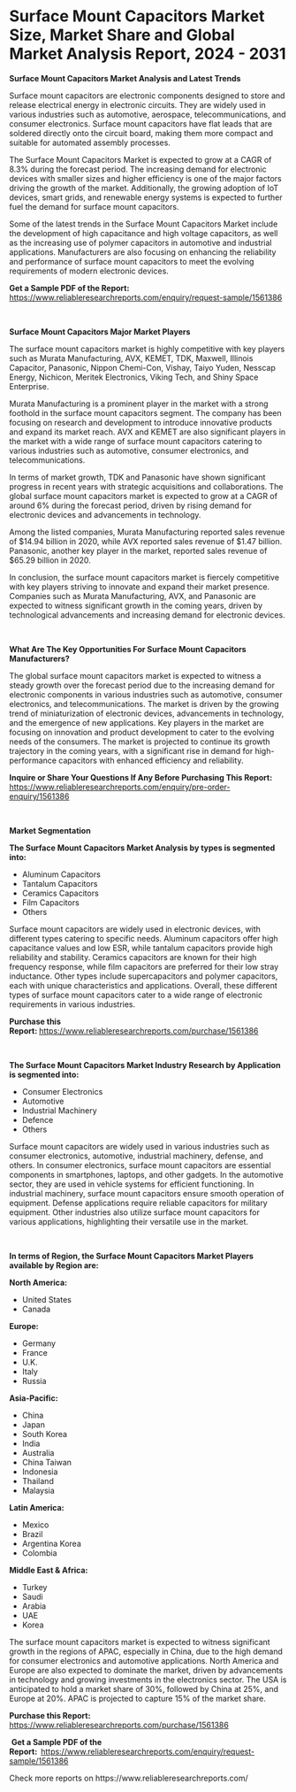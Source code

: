 <p><h1>Surface Mount Capacitors Market Size, Market Share and Global Market Analysis Report, 2024 - 2031</h1></p><p><strong>Surface Mount Capacitors Market Analysis and Latest Trends</strong></p>
<p><p>Surface mount capacitors are electronic components designed to store and release electrical energy in electronic circuits. They are widely used in various industries such as automotive, aerospace, telecommunications, and consumer electronics. Surface mount capacitors have flat leads that are soldered directly onto the circuit board, making them more compact and suitable for automated assembly processes.</p><p>The Surface Mount Capacitors Market is expected to grow at a CAGR of 8.3% during the forecast period. The increasing demand for electronic devices with smaller sizes and higher efficiency is one of the major factors driving the growth of the market. Additionally, the growing adoption of IoT devices, smart grids, and renewable energy systems is expected to further fuel the demand for surface mount capacitors.</p><p>Some of the latest trends in the Surface Mount Capacitors Market include the development of high capacitance and high voltage capacitors, as well as the increasing use of polymer capacitors in automotive and industrial applications. Manufacturers are also focusing on enhancing the reliability and performance of surface mount capacitors to meet the evolving requirements of modern electronic devices.</p></p>
<p><strong>Get a Sample PDF of the Report:&nbsp;</strong> <a href="https://www.reliableresearchreports.com/enquiry/request-sample/1561386">https://www.reliableresearchreports.com/enquiry/request-sample/1561386</a></p>
<p>&nbsp;</p>
<p><strong>Surface Mount Capacitors Major Market Players</strong></p>
<p><p>The surface mount capacitors market is highly competitive with key players such as Murata Manufacturing, AVX, KEMET, TDK, Maxwell, Illinois Capacitor, Panasonic, Nippon Chemi-Con, Vishay, Taiyo Yuden, Nesscap Energy, Nichicon, Meritek Electronics, Viking Tech, and Shiny Space Enterprise. </p><p>Murata Manufacturing is a prominent player in the market with a strong foothold in the surface mount capacitors segment. The company has been focusing on research and development to introduce innovative products and expand its market reach. AVX and KEMET are also significant players in the market with a wide range of surface mount capacitors catering to various industries such as automotive, consumer electronics, and telecommunications.</p><p>In terms of market growth, TDK and Panasonic have shown significant progress in recent years with strategic acquisitions and collaborations. The global surface mount capacitors market is expected to grow at a CAGR of around 6% during the forecast period, driven by rising demand for electronic devices and advancements in technology.</p><p>Among the listed companies, Murata Manufacturing reported sales revenue of $14.94 billion in 2020, while AVX reported sales revenue of $1.47 billion. Panasonic, another key player in the market, reported sales revenue of $65.29 billion in 2020.</p><p>In conclusion, the surface mount capacitors market is fiercely competitive with key players striving to innovate and expand their market presence. Companies such as Murata Manufacturing, AVX, and Panasonic are expected to witness significant growth in the coming years, driven by technological advancements and increasing demand for electronic devices.</p></p>
<p>&nbsp;</p>
<p><strong>What Are The Key Opportunities For Surface Mount Capacitors Manufacturers?</strong></p>
<p><p>The global surface mount capacitors market is expected to witness a steady growth over the forecast period due to the increasing demand for electronic components in various industries such as automotive, consumer electronics, and telecommunications. The market is driven by the growing trend of miniaturization of electronic devices, advancements in technology, and the emergence of new applications. Key players in the market are focusing on innovation and product development to cater to the evolving needs of the consumers. The market is projected to continue its growth trajectory in the coming years, with a significant rise in demand for high-performance capacitors with enhanced efficiency and reliability.</p></p>
<p><strong>Inquire or Share Your Questions If Any Before Purchasing This Report:</strong> <a href="https://www.reliableresearchreports.com/enquiry/pre-order-enquiry/1561386">https://www.reliableresearchreports.com/enquiry/pre-order-enquiry/1561386</a></p>
<p>&nbsp;</p>
<p><strong>Market Segmentation</strong></p>
<p><strong>The Surface Mount Capacitors Market Analysis by types is segmented into:</strong></p>
<p><ul><li>Aluminum Capacitors</li><li>Tantalum Capacitors</li><li>Ceramics Capacitors</li><li>Film Capacitors</li><li>Others</li></ul></p>
<p><p>Surface mount capacitors are widely used in electronic devices, with different types catering to specific needs. Aluminum capacitors offer high capacitance values and low ESR, while tantalum capacitors provide high reliability and stability. Ceramics capacitors are known for their high frequency response, while film capacitors are preferred for their low stray inductance. Other types include supercapacitors and polymer capacitors, each with unique characteristics and applications. Overall, these different types of surface mount capacitors cater to a wide range of electronic requirements in various industries.</p></p>
<p><strong>Purchase this Report:&nbsp;</strong><a href="https://www.reliableresearchreports.com/purchase/1561386">https://www.reliableresearchreports.com/purchase/1561386</a></p>
<p>&nbsp;</p>
<p><strong>The Surface Mount Capacitors Market Industry Research by Application is segmented into:</strong></p>
<p><ul><li>Consumer Electronics</li><li>Automotive</li><li>Industrial Machinery</li><li>Defence</li><li>Others</li></ul></p>
<p><p>Surface mount capacitors are widely used in various industries such as consumer electronics, automotive, industrial machinery, defense, and others. In consumer electronics, surface mount capacitors are essential components in smartphones, laptops, and other gadgets. In the automotive sector, they are used in vehicle systems for efficient functioning. In industrial machinery, surface mount capacitors ensure smooth operation of equipment. Defense applications require reliable capacitors for military equipment. Other industries also utilize surface mount capacitors for various applications, highlighting their versatile use in the market.</p></p>
<p>&nbsp;</p>
<p><strong>In terms of Region, the Surface Mount Capacitors Market Players available by Region are:</strong></p>
<p>
    <p> <strong> North America: </strong>
        <ul>
            <li>United States</li>
            <li>Canada</li>
        </ul>
        </p> 
    <p> <strong> Europe: </strong>
        <ul>
            <li>Germany</li>
            <li>France</li>
            <li>U.K.</li>
            <li>Italy</li>
            <li>Russia</li>
        </ul>
        </p> 
    <p> <strong> Asia-Pacific: </strong>
        <ul>
            <li>China</li>
            <li>Japan</li>
            <li>South Korea</li>
            <li>India</li>
            <li>Australia</li>
            <li>China Taiwan</li>
            <li>Indonesia</li>
            <li>Thailand</li>
            <li>Malaysia</li>
        </ul>
        </p> 
    <p> <strong> Latin America: </strong>
        <ul>
            <li>Mexico</li>
            <li>Brazil</li>
            <li>Argentina Korea</li>
            <li>Colombia</li>
        </ul>
        </p> 
    <p> <strong> Middle East & Africa: </strong>
        <ul>
            <li>Turkey</li>
            <li>Saudi</li>
            <li>Arabia</li>
            <li>UAE</li>
            <li>Korea</li>
        </ul>
    </p>
    </p>
<p><p>The surface mount capacitors market is expected to witness significant growth in the regions of APAC, especially in China, due to the high demand for consumer electronics and automotive applications. North America and Europe are also expected to dominate the market, driven by advancements in technology and growing investments in the electronics sector. The USA is anticipated to hold a market share of 30%, followed by China at 25%, and Europe at 20%. APAC is projected to capture 15% of the market share.</p></p>
<p><strong>Purchase this Report: </strong><a href="https://www.reliableresearchreports.com/purchase/1561386">https://www.reliableresearchreports.com/purchase/1561386</a></p>
<p>&nbsp;<strong>Get a Sample PDF of the Report:&nbsp;&nbsp;</strong><a href="https://www.reliableresearchreports.com/enquiry/request-sample/1561386">https://www.reliableresearchreports.com/enquiry/request-sample/1561386</a></p>
<p><strong></strong></p>
<p>Check more reports on https://www.reliableresearchreports.com/</p>